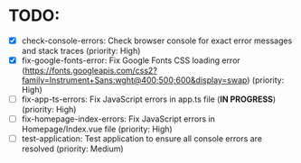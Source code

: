 # TODO:

- [x] check-console-errors: Check browser console for exact error messages and stack traces (priority: High)
- [x] fix-google-fonts-error: Fix Google Fonts CSS loading error (https://fonts.googleapis.com/css2?family=Instrument+Sans:wght@400;500;600&display=swap) (priority: High)
- [ ] fix-app-ts-errors: Fix JavaScript errors in app.ts file (**IN PROGRESS**) (priority: High)
- [ ] fix-homepage-index-errors: Fix JavaScript errors in Homepage/Index.vue file (priority: High)
- [ ] test-application: Test application to ensure all console errors are resolved (priority: Medium)
